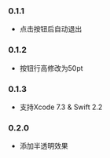 ### 0.1.1

- 点击按钮后自动退出

### 0.1.2

- 按钮行高修改为50pt

### 0.1.3

- 支持Xcode 7.3 & Swift 2.2

### 0.2.0

- 添加半透明效果
